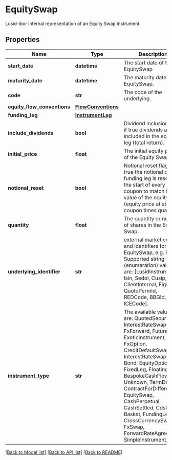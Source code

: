 # EquitySwap

Lusid-ibor internal representation of an Equity Swap instrument.

## Properties
Name | Type | Description | Notes
------------ | ------------- | ------------- | -------------
**start_date** | **datetime** | The start date of the EquitySwap | 
**maturity_date** | **datetime** | The maturity date of the EquitySwap. | 
**code** | **str** | The code of the underlying. | 
**equity_flow_conventions** | [**FlowConventions**](FlowConventions.md) |  | 
**funding_leg** | [**InstrumentLeg**](InstrumentLeg.md) |  | 
**include_dividends** | **bool** | Dividend inclusion flag, if true dividends are included in the equity leg (total return). | 
**initial_price** | **float** | The initial equity price of the Equity Swap. | 
**notional_reset** | **bool** | Notional reset flag, if true the notional of the funding leg is reset at the start of every  coupon to match the value of the equity leg (equity price at start of coupon times quantity) | 
**quantity** | **float** | The quantity or number of shares in the Equity Swap. | 
**underlying_identifier** | **str** | external market codes and identifiers for the EquitySwap, e.g. RIC.  Supported string (enumeration) values are: [LusidInstrumentId, Isin, Sedol, Cusip, ClientInternal, Figi, RIC, QuotePermId, REDCode, BBGId, ICECode]. | 
**instrument_type** | **str** | The available values are: QuotedSecurity, InterestRateSwap, FxForward, Future, ExoticInstrument, FxOption, CreditDefaultSwap, InterestRateSwaption, Bond, EquityOption, FixedLeg, FloatingLeg, BespokeCashFlowsLeg, Unknown, TermDeposit, ContractForDifference, EquitySwap, CashPerpetual, CashSettled, CdsIndex, Basket, FundingLeg, CrossCurrencySwap, FxSwap, ForwardRateAgreement, SimpleInstrument, Repo | 

[[Back to Model list]](../README.md#documentation-for-models) [[Back to API list]](../README.md#documentation-for-api-endpoints) [[Back to README]](../README.md)


